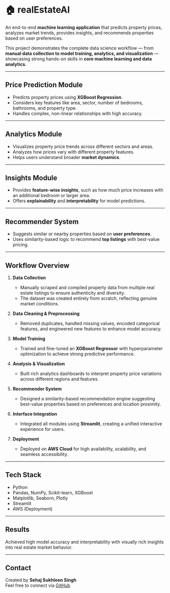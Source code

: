 # 🏠 realEstateAI

An end-to-end **machine learning application** that predicts property prices, analyzes market trends, provides insights, and recommends properties based on user preferences.  

This project demonstrates the complete data science workflow — from **manual data collection to model training, analytics, and visualization** — showcasing strong hands-on skills in **core machine learning and data analytics**.

---

## Price Prediction Module
- Predicts property prices using **XGBoost Regression**.
- Considers key features like area, sector, number of bedrooms, bathrooms, and property type.
- Handles complex, non-linear relationships with high accuracy.

---

## Analytics Module
- Visualizes property price trends across different sectors and areas.
- Analyzes how prices vary with different property features.
- Helps users understand broader **market dynamics**.

---

## Insights Module
- Provides **feature-wise insights**, such as how much price increases with an additional bedroom or larger area.
- Offers **explainability** and **interpretability** for model predictions.

---

## Recommender System
- Suggests similar or nearby properties based on **user preferences**.
- Uses similarity-based logic to recommend **top listings** with best-value pricing.

---

##  Workflow Overview

1. **Data Collection**  
   - Manually scraped and compiled property data from multiple real estate listings to ensure authenticity and diversity.  
   - The dataset was created entirely from scratch, reflecting genuine market conditions.

2. **Data Cleaning & Preprocessing**  
   - Removed duplicates, handled missing values, encoded categorical features, and engineered new features to enhance model accuracy.

3. **Model Training**  
   - Trained and fine-tuned an **XGBoost Regressor** with hyperparameter optimization to achieve strong predictive performance.

4. **Analysis & Visualization**  
   - Built rich analytics dashboards to interpret property price variations across different regions and features.

5. **Recommender System**  
   - Designed a similarity-based recommendation engine suggesting best-value properties based on preferences and location proximity.

6. **Interface Integration**  
   - Integrated all modules using **Streamlit**, creating a unified interactive experience for users.

7. **Deployment**  
   - Deployed on **AWS Cloud** for high availability, scalability, and seamless accessibility.

---

##  Tech Stack
- Python
- Pandas, NumPy, Scikit-learn, XGBoost
- Matplotlib, Seaborn, Plotly
- Streamlit
- AWS (Deployment)

---

##  Results
Achieved high model accuracy and interpretability with visually rich insights into real estate market behavior.

---

##  Contact
Created by **Sehaj Sukhleen Singh**  
Feel free to connect via [GitHub](https://github.com/sehajsukhleensingh)